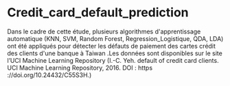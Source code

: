 # Credit_card_default_prediction
Dans le cadre de cette étude, plusieurs algorithmes d'apprentissage automatique (KNN, SVM, Random Forest, Regression_Logistique, QDA, LDA) ont été appliqués pour détecter les défauts de paiement des cartes crédit des clients d'une banque à Taiwan .Les données sont disponibles sur le site  l’UCI Machine Learning Repository (I.-C. Yeh. default of credit card clients. UCI Machine Learning Repository, 2016. DOI : https ://doi.org/10.24432/C55S3H.)
